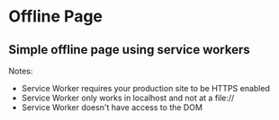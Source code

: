 # Offline Page
## Simple offline page using service workers

Notes: 
* Service Worker requires your production site to be HTTPS enabled
* Service Worker only works in localhost and not at a file://
* Service Worker doesn't have access to the DOM